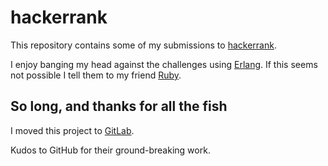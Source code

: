 # hackerrank
This repository contains some of my submissions to [hackerrank](http://www.hackerrank.com).

I enjoy banging my head against the challenges using [Erlang](http://www.erlang.org).
If this seems not possible I tell them to my friend [Ruby](http://www.ruby-lang.org).

## So long, and thanks for all the fish

I moved this project to [GitLab](https://gitlab.com/mvanwoerkom/hackerrank).

Kudos to GitHub for their ground-breaking work.
